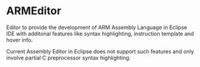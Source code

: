 # ARMEditor
Editor to provide the development of ARM Assembly Language in Eclipse IDE 
with additonal features like syntax highlighting, instruction template and hover info.

Current Assembly Editor in Eclipse does not support such features and only involve partial C preprocessor syntax highlighting.
